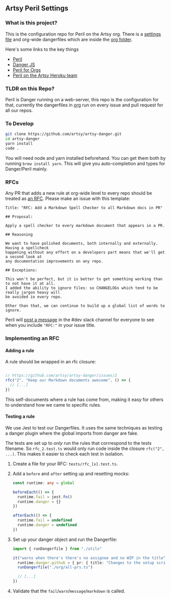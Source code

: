 ## Artsy Peril Settings

### What is this project?

This is the configuration repo for Peril on the Artsy org. There is a [settings file](settings.json) and org-wide
dangerfiles which are inside the [org folder](org).

Here's some links to the key things

 - [Peril](https://github.com/danger/peril)
 - [Danger JS](http://danger.systems/js/)
 - [Peril for Orgs](https://github.com/danger/peril/blob/master/docs/setup_for_org.md)
 - [Peril on the Artsy Heroku team](https://dashboard.heroku.com/apps/artsy-peril)

### TLDR on this Repo?

Peril is Danger running on a web-server, this repo is the configuration for that, currently the dangerfiles in [org](org/)
run on every issue and pull request for all our repos.

### To Develop

```sh
git clone https://github.com/artsy/artsy-danger.git
cd artsy-danger
yarn install
code .
```

You will need node and yarn installed beforehand. You can get them both by running `brew install yarn`.  This will give you auto-completion and types for Danger/Peril mainly. 

### RFCs

Any PR that adds a new rule at org-wide level to every repo should be treated as [an RFC](https://en.wikipedia.org/wiki/Request_for_Comments). Please make an issue with this template:


    Title: "RFC: Add a Markdown Spell Checker to all Markdown docs in PR" 

    ## Proposal: 

    Apply a spell checker to every markdown document that appears in a PR.

    ## Reasoning

    We want to have polished documents, both internally and externally. Having a spellcheck
    happening without any effort on a developers part means that we'll get a second look at
    any documentation improvements on any repo.

    ## Exceptions: 

    This won't be perfect, but it is better to get something working than to not have it at all.
    I added the ability to ignore files: so CHANGELOGs which tend to be really jargon heavy will
    be avoided in every repo.

    Other than that, we can continue to build up a global list of words to ignore.

Peril will [post a message](/danger/new_rfc.ts) in the #dev slack channel for everyone to see when you include `"RFC:"` in your issue title.

### Implementing an RFC

#### Adding a rule

A rule should be wrapped in an rfc closure:

```ts

// https://github.com/artsy/artsy-danger/issues/2
rfc("2", "Keep our Markdown documents awesome", () => {
  // [...]
})
```

This self-documents where a rule has come from, making it easy for others to understand how we came to specific rules.

#### Testing a rule

We use Jest to test our Dangerfiles. It uses the same techniques as testing a danger plugin where the  global imports from danger are fake.

The tests are set up to _only_ run the rules that corrrespond to the tests filename. So `rfc_2.test.ts` would only run code inside the closure `rfc("2", ...)`. This makes it easier to check each test in isolation.

1. Create a file for your RFC: `tests/rfc_[x].test.ts`.
1. Add a `before` and `after` setting up and resetting mocks:

    ```ts
    const runtime: any = global

    beforeEach(() => {
      runtime.fail = jest.fn()
      runtime.danger = {}
    })

    afterEach(() => {
      runtime.fail = undefined
      runtime.danger = undefined
    })
    ```

1. Set up your danger object and run the Dangerfile: 

    ```ts
    import { runDangerfile } from "./utils"

    it("warns when there's there's no assignee and no WIP in the title", () => {
      runtime.danger.github = { pr: { title: "Changes to the setup script", assignee: null }}
      runDangerfile("./org/all-prs.ts")  

      // [...]
    })
    ```

1. Validate that the `fail`/`warn`/`message`/`markdown` is called.
